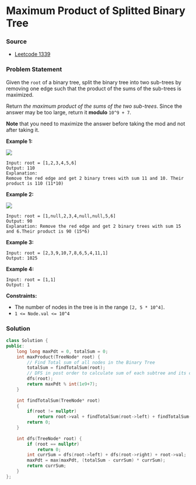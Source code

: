 # Maximum Product of Splitted Binary Tree

### Source

* [Leetcode 1339](https://leetcode.com/problems/maximum-product-of-splitted-binary-tree/)

### Problem Statement

Given the `root` of a binary tree, split the binary tree into two sub-trees by removing one edge such that the product of the sums of the sub-trees is maximized.

Return _the maximum product of the sums of the two sub-trees_. Since the answer may be too large, return it **modulo** `10^9 + 7`.

**Note** that you need to maximize the answer before taking the mod and not after taking it.

**Example 1:** 

![](https://assets.leetcode.com/uploads/2020/01/21/sample_1_1699.png)

```text
Input: root = [1,2,3,4,5,6]
Output: 110
Explanation: 
Remove the red edge and get 2 binary trees with sum 11 and 10. Their product is 110 (11*10)
```

**Example 2:** 

![](https://assets.leetcode.com/uploads/2020/01/21/sample_2_1699.png)

```text
Input: root = [1,null,2,3,4,null,null,5,6]
Output: 90
Explanation: Remove the red edge and get 2 binary trees with sum 15 and 6.Their product is 90 (15*6)
```

**Example 3:**

```text
Input: root = [2,3,9,10,7,8,6,5,4,11,1]
Output: 1025
```

**Example 4:**

```text
Input: root = [1,1]
Output: 1
```

**Constraints:**

* The number of nodes in the tree is in the range `[2, 5 * 10^4]`.
* `1 <= Node.val <= 10^4`

### Solution

```cpp
class Solution {
public:
    long long maxPdt = 0, totalSum = 0;
    int maxProduct(TreeNode* root) {
        // Find Total sum of all nodes in the Binary Tree
        totalSum = findTotalSum(root); 
        // DFS in post order to calculate sum of each subtree and its complement
        dfs(root); 
        return maxPdt % int(1e9+7);
    }
    
    int findTotalSum(TreeNode* root)
    {
        if(root != nullptr)
            return root->val + findTotalSum(root->left) + findTotalSum(root->right);
        return 0;
    }
    
    int dfs(TreeNode* root) {
        if (root == nullptr) 
            return 0;
        int currSum = dfs(root->left) + dfs(root->right) + root->val;
        maxPdt = max(maxPdt, (totalSum - currSum) * currSum);
        return currSum;
    }
};
```

